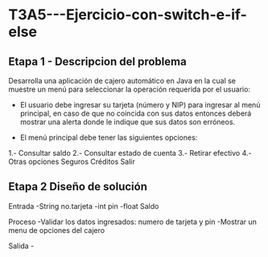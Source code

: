 # T3A5---Ejercicio-con-switch-e-if-else
## Etapa 1 - Descripcion del problema
  Desarrolla una aplicación de cajero automático en Java en la cual se muestre un menú para seleccionar la operación requerida por el usuario:

- El usuario debe ingresar su tarjeta (número y NIP) para ingresar al menú principal, en caso de que no coincida con sus datos entonces deberá mostrar una alerta donde le indique que sus datos son erróneos.

- El menú principal debe tener las siguientes opciones:

1.- Consultar saldo
2.- Consultar estado de cuenta
3.- Retirar efectivo
4.- Otras opciones
    Seguros
    Créditos
    Salir

## Etapa 2 Diseño de solución

  Entrada
    -String no.tarjeta
    -int pin
    -float Saldo

  Proceso
    -Validar los datos ingresados: numero de tarjeta y pin
    -Mostrar un menu de opciones del cajero

  Salida
    -
~~~

~~~
